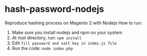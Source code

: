 # hash-password-nodejs
Reproduce hashing process on Magento 2 with Nodejs
How to run:

1. Make sure you install nodejs and npm on your system
2. At root directory, run: `npm install`
3. Edit `fill password and salt key in index.js file`
4. Run the code: `node index.php`
